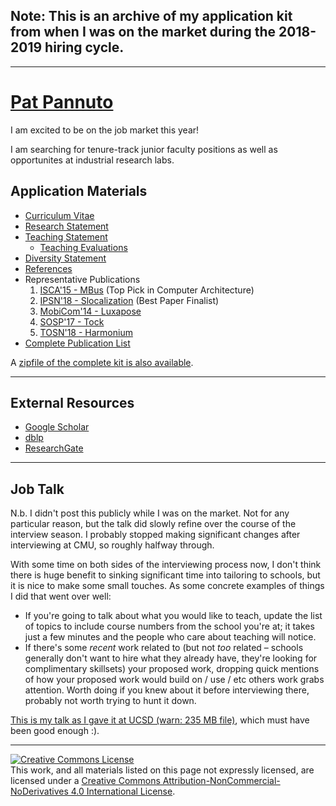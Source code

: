 <h2>Note: This is an archive of my application kit from when I was on the market during the 2018-2019 hiring cycle.</h2>

---

<div class="page-header">
  <h1><a href="/" style="color: inherit;">Pat Pannuto</a></h1>
</div>

<p class="lead">
I am excited to be on the job market this year!

I am searching for tenure-track junior faculty positions as well as
opportunites at industrial research labs.
</p>

## Application Materials

 * [Curriculum Vitae](/appkit18/pannuto_CV.pdf)
 * [Research Statement](/appkit18/pannuto_research.pdf)
 * [Teaching Statement](/appkit18/pannuto_teaching.pdf)
    * [Teaching Evaluations](/appkit18/pannuto_teaching_evaluations.pdf)
 * [Diversity Statement](/appkit18/pannuto_diversity.pdf)
 * [References](/appkit18/pannuto_references.pdf)
 * Representative Publications
    1. [ISCA'15 - MBus](/appkit18/1-pannuto15mbus.pdf) (Top Pick in Computer Architecture)
    2. [IPSN'18 - Slocalization](/appkit18/2-pannuto18slocalization.pdf) (Best Paper Finalist)
    3. [MobiCom'14 - Luxapose](/appkit18/3-kuo14luxapose.pdf)
    4. [SOSP'17 - Tock](/appkit18/4-levy17multiprogramming.pdf)
    5. [TOSN'18 - Harmonium](/appkit18/5-pannuto18harmonium.pdf)
 * [Complete Publication List](/appkit18/pannuto_publication_list.pdf)

A [zipfile of the complete kit is also available](/appkit18/pannuto_appkit.zip).

---

## External Resources

 * [Google Scholar](https://scholar.google.com/citations?user=4uuuczIAAAAJ&hl=en)
 * [dblp](http://dblp.org/pers/hd/p/Pannuto:Pat)
 * [ResearchGate](https://www.researchgate.net/profile/Pat_Pannuto)

---

## Job Talk

N.b. I didn't post this publicly while I was on the market. Not for any
particular reason, but the talk did slowly refine over the course of the
interview season. I probably stopped making significant changes after
interviewing at CMU, so roughly halfway through.

With some time on both sides of the interviewing process now, I don't think
there is huge benefit to sinking significant time into tailoring to schools,
but it is nice to make some small touches. As some concrete examples of things
I did that went over well:

 - If you're going to talk about what you would like to teach, update the list
   of topics to include course numbers from the school you're at; it takes just
   a few minutes and the people who care about teaching will notice.
 - If there's some _recent_ work related to (but not _too_ related – schools
   generally don't want to hire what they already have, they're looking for
   complimentary skillsets) your proposed work, dropping quick mentions of how
   your proposed work would build on / use / etc others work grabs attention.
   Worth doing if you knew about it before interviewing there, probably not
   worth trying to hunt it down.

[This is my talk as I gave it at UCSD (warn: 235 MB file)](/static/talks/Pannuto_JobTalk_Apr24_UCSD.pptx),
which must have been good enough :).

---

<a rel="license" href="http://creativecommons.org/licenses/by-nc-nd/4.0/"><img alt="Creative Commons License" style="border-width:0" src="https://i.creativecommons.org/l/by-nc-nd/4.0/88x31.png" /></a><br />This work, and all materials listed on this page not expressly licensed, are licensed under a <a rel="license" href="http://creativecommons.org/licenses/by-nc-nd/4.0/">Creative Commons Attribution-NonCommercial-NoDerivatives 4.0 International License</a>.
